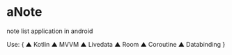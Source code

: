 # aNote
note list application in android

Use: { ▲ Kotlin ▲ MVVM ▲ Livedata ▲ Room ▲ Coroutine ▲ Databinding }

